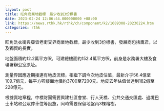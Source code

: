 ```yaml
---
layout: post
title: 旺角商業地截標　最少收到3份標書
date: 2023-02-24 12:06:44.000000000 +08:00
link: https://news.rthk.hk/rthk/ch/component/k2/1689308-20230224.htm
categories: rthk
---
```


旺角洗衣街與亞皆老街交界商業地截標，最少收到3份標書，發展商包括鷹君，以及獨資的長實。

地盤面積約12.2萬平方呎，可建總樓面約152.4萬平方呎，前身是水務署大樓及食環署辦公室原址。

測量界因應近期接連有地皮流標，相繼下調今次地皮估值，最新介乎56.4億至109.7億元，每平方呎樓面地價約3700至7200元。地皮去年估值曾達到182億至228億元。

根據賣地章程，中標財團需要興建社區會堂、行人天橋、公共交通交匯處、過境巴士車站和公眾停車位等設施，同時需要保留地盤內3棵榕樹。
